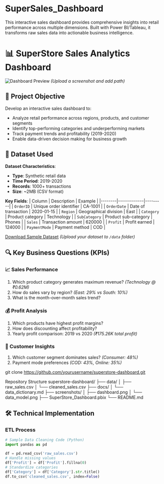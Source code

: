 # SuperSales_Dashboard
This interactive sales dashboard provides comprehensive insights into retail performance across multiple dimensions. Built with Power BI/Tableau, it transforms raw sales data into actionable business intelligence.
# 📊 SuperStore Sales Analytics Dashboard

![Dashboard Preview](screenshots/dashboard.png) *(Upload a screenshot and add path)*

## 🎯 Project Objective
Develop an interactive sales dashboard to:
- Analyze retail performance across regions, products, and customer segments
- Identify top-performing categories and underperforming markets
- Track payment trends and profitability (2019-2020)
- Enable data-driven decision making for business growth

## 📂 Dataset Used
**Dataset Characteristics**:
- **Type**: Synthetic retail data
- **Time Period**: 2019-2020
- **Records**: 1000+ transactions
- **Size**: ~2MB (CSV format)

**Key Fields**:
| Column | Description | Example |
|--------|-------------|---------|
| `OrderID` | Unique order identifier | CA-1001 |
| `OrderDate` | Date of transaction | 2020-01-15 |
| `Region` | Geographical division | East |
| `Category` | Product category | Technology |
| `SubCategory` | Product sub-category | Phones |
| `Sales` | Transaction amount | 620000 |
| `Profit` | Profit earned | 124000 |
| `PaymentMode` | Payment method | COD |

[Download Sample Dataset](data/sample_superstore.csv) *(Upload your dataset to `/data` folder)*

## 🔍 Key Business Questions (KPIs)
### 📈 Sales Performance
1. Which product category generates maximum revenue? *(Technology @ ₹0.62M)*
2. How do sales vary by region? *(East: 29% vs South: 10%)*
3. What is the month-over-month sales trend?

### 💰 Profit Analysis
1. Which products have highest profit margins?
2. How does discounting affect profitability?
3. Yearly profit comparison: 2019 vs 2020 *(₹175.26K total profit)*

### 👥 Customer Insights
1. Which customer segment dominates sales? *(Consumer: 48%)*
2. Payment mode preferences *(COD: 43%, Online: 35%)*

git clone https://github.com/yourusername/superstore-dashboard.git

Repository Structure
superstore-dashboard/
├── data/
│   ├── raw_sales.csv
│   └── cleaned_sales.csv
├── docs/
│   └── data_dictionary.md
├── screenshots/
│   ├── dashboard.png
│   └── data_model.png
├── SuperStore_Dashboard.pbix
└── README.md

## 🛠️ Technical Implementation
### ETL Process
```python
# Sample Data Cleaning Code (Python)
import pandas as pd

df = pd.read_csv('raw_sales.csv')
# Handle missing values
df['Profit'] = df['Profit'].fillna(0)
# Standardize categories
df['Category'] = df['Category'].str.title()
df.to_csv('cleaned_sales.csv', index=False)
